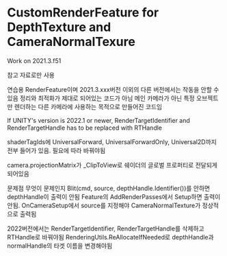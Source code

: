 # CustomRenderFeature for DepthTexture and CameraNormalTexure
Work on 2021.3.f51

참고 자료로만 사용

연습용 RenderFeature이며 2021.3.xxx버전 이외의 다른 버전에서는 작동을 안할 수 있음
정리와 최적화가 제대로 되어있는 코드가 아님
메인 카메라가 아닌 특정 오브젝트만 렌더하는 다른 카메라에 사용하는 목적으로 만들어진 코드임

If UNITY's version is 2022.1 or newer, RenderTargetIdentifier and RenderTargetHandle has to be replaced with RTHandle

shaderTagIds에 UniversalForward, UniversalForwardOnly, Universal2D까지 전부 들어가 있음. 필요에 따라 바꿔야됨

camera.projectionMatrix가 _ClipToView로 쉐이더의 글로벌 프로퍼티로 전달되게 되어있음

문제점
무엇이 문제인지 Blit(cmd, source, depthHandle.Identifier())를 안하면 depthHandle이 출력이 안됨
Feature의 AddRenderPasses에서 Setup하면 출력이 안됨. OnCameraSetup에서 source를 지정해야 CameraNormalTexture가 정상적으로 출력됨

2022버전에서는 
RenderTargetIdentifier, RenderTargetHandle를 삭제하고 RTHandle로 바꿔야됨
RenderingUtils.ReAllocateIfNeeded로 depthHandle과 normalHandle의 타겟 이름을 변경해야됨
